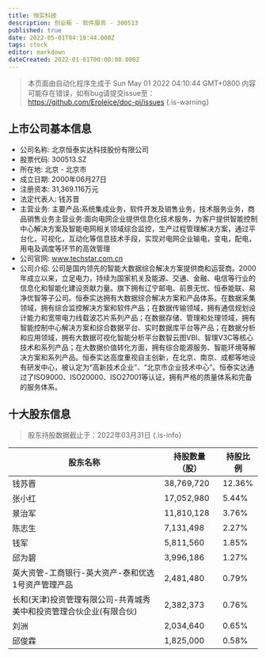 ```yaml
---
title: 恒实科技
description: 创业板 - 软件服务 - 300513
published: true
date: 2022-05-01T04:10:44.000Z
tags: stock
editor: markdown
dateCreated: 2022-01-01T00:00:00.000Z
---
```


> 本页面由自动化程序生成于 Sun May 01 2022 04:10:44 GMT+0800
> 内容可能存在错误，如有bug请提交issue至：https://github.com/Eroleice/doc-pi/issues
{.is-warning}

## 上市公司基本信息
- 公司名称: 北京恒泰实达科技股份有限公司
- 股票代码: 300513.SZ
- 所在地: 北京 - 北京市
- 成立日期: 2000年06月27日
- 注册资本: 31,369.116万元
- 法定代表人: 钱苏晋
- 主营业务: 主要产品:系统集成业务，软件开发及销售业务，技术服务业务，商品销售业务主营业务:面向电网企业提供信息化技术服务，为客户提供智能控制中心解决方案及智能电网相关领域综合监控，生产过程管理解决方案，通过平台化，可视化，互动化等信息技术手段，实现对电网企业输电，变电，配电，用电及调度等环节的高效管理
- 公司官网: www.techstar.com.cn
- 公司介绍: 公司是国内领先的智能大数据综合解决方案提供商和运营商。2000年成立以来，立足电力，持续为国家机关及能源、交通、金融、电信等行业的信息化和智能化建设贡献力量。旗下拥有辽宁邮电、前景无忧、恒泰能联、易净优智等子公司。恒泰实达拥有大数据综合解决方案和产品体系。在数据采集领域，拥有综合监控解决方案和软件产品；在数据传输领域，拥有通信规划设计能力和宽带电力线载波芯片系列产品；在数据存储、管理和处理领域，拥有智能控制中心解决方案和综合数据平台、实时数据库平台等产品；在数据分析和应用领域，拥有大数据可视化智能分析平台数智云图VBI、智理V3C等核心技术和系列产品；在大数据价值转化方面，拥有综合能源服务、智能环境等解决方案和系列产品。恒泰实达高度重视自主创新，在北京、南京、成都等地设有研发中心，被认定为“高新技术企业”、“北京市企业技术中心”。恒泰实达通过了ISO9000、ISO20000、ISO27001等认证，拥有严格的质量体系和完备的服务体系。


## 十大股东信息
> 股东持股数据截止于：2022年03月31日
{.is-info}

| 股东名称 | 持股数量（股） | 持股比例 |
| --- | --- | --- |
| 钱苏晋 | 38,769,720 | 12.36% |
| 张小红 | 17,052,980 | 5.44% |
| 景治军 | 11,810,128 | 3.76% |
| 陈志生 | 7,131,498 | 2.27% |
| 钱军 | 5,811,560 | 1.85% |
| 邱为碧 | 3,996,186 | 1.27% |
| 英大资管-工商银行-英大资产-泰和优选1号资产管理产品 | 2,481,480 | 0.79% |
| 长和(天津)投资管理有限公司-共青城秀美中和投资管理合伙企业(有限合伙) | 2,382,373 | 0.76% |
| 刘洲 | 2,034,640 | 0.65% |
| 邱俊霖 | 1,825,000 | 0.58% |




